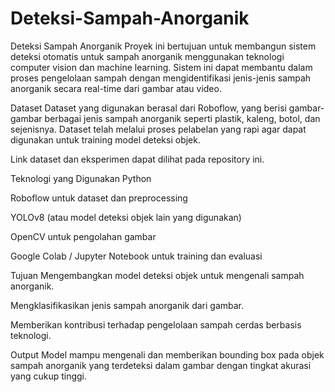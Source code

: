 # Deteksi-Sampah-Anorganik

Deteksi Sampah Anorganik
Proyek ini bertujuan untuk membangun sistem deteksi otomatis untuk sampah anorganik menggunakan teknologi computer vision dan machine learning. Sistem ini dapat membantu dalam proses pengelolaan sampah dengan mengidentifikasi jenis-jenis sampah anorganik secara real-time dari gambar atau video.

Dataset
Dataset yang digunakan berasal dari Roboflow, yang berisi gambar-gambar berbagai jenis sampah anorganik seperti plastik, kaleng, botol, dan sejenisnya. Dataset telah melalui proses pelabelan yang rapi agar dapat digunakan untuk training model deteksi objek.

Link dataset dan eksperimen dapat dilihat pada repository ini.

Teknologi yang Digunakan
Python

Roboflow untuk dataset dan preprocessing

YOLOv8 (atau model deteksi objek lain yang digunakan)

OpenCV untuk pengolahan gambar

Google Colab / Jupyter Notebook untuk training dan evaluasi

Tujuan
Mengembangkan model deteksi objek untuk mengenali sampah anorganik.

Mengklasifikasikan jenis sampah anorganik dari gambar.

Memberikan kontribusi terhadap pengelolaan sampah cerdas berbasis teknologi.

Output
Model mampu mengenali dan memberikan bounding box pada objek sampah anorganik yang terdeteksi dalam gambar dengan tingkat akurasi yang cukup tinggi.
